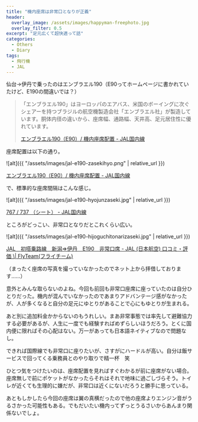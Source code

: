 ```yaml
---
title: "機内座席は非常口となりが正義"
header:
  overlay_image: /assets/images/happyman-freephoto.jpg
  overlay_filter: 0.5
excerpt: "足元広くて超快適って話"
categories:
  - Others
  - Diary
tags:
  - 飛行機
  - JAL
---
```


仙台→伊丹で乗ったのはエンブラエル190（E90ってホームページに書かれていたけど、E190の間違いでは？）

>「エンブラエル190」はヨーロッパのエアバス、米国のボーイングに次ぐシェアーを持つブラジルの航空機製造会社「エンブラエル社」が製造しています。胴体内径の違いから、座席幅、通路幅、天井高、足元居住性に優れています。
>
>[エンブラエル190（E90）/ 機内座席配置 - JAL国内線](https://www.jal.co.jp/jp/ja/aircraft/conf/e90.html)

座席配置は以下の通り。

![alt]({{ "/assets/images/jal-e190-zasekihyo.png" | relative_url }})

<figcaption><a href="https://www.jal.co.jp/jp/ja/aircraft/conf/e90.html">エンブラエル190（E90）/ 機内座席配置 - JAL国内線</a></figcaption>

で、標準的な座席間隔はこんな感じ。

![alt]({{ "/assets/images/jal-e190-hyojunzaseki.jpg" | relative_url }})

<figcaption><a href="https://www.jal.co.jp/jp/ja/dom/service/n/seat/skynext.html">767 / 737 （シート） - JAL国内線</a></figcaption>

ところがどっこい、非常口となりだとこれくらい広い。

![alt]({{ "/assets/images/jal-e190-hijoguchitonarizaseki.jpg" | relative_url }})

<figcaption><a href="https://flyteam.jp/airline/jal/review/38044">JAL　初搭乗路線　新潟⇒伊丹　E190　非常口席 - JAL (日本航空) 口コミ・評価 \| FlyTeam(フライチーム)</a></figcaption>

（まったく座席の写真を撮っていなかったのでネット上から拝借しております……）

意外とみんな取らないのよね。今回も前回も非常口座席に座っていたのは自分ひとりだった。機内が混んでいなかったのであまりアドバンテージ感がなかったが、人が多くなると自分の足元にゆとりがあることで心にもゆとりが生まれる。

あと別に追加料金かからないのもうれしい。まあ非常事態では率先して避難協力する必要があるが、人生に一度でも経験すればめずらしいほうだろう。とくに国内便に限ればその心配はない。万一があっても日本語ネイティブなので問題なし。

できれば国際線でも非常口に座りたいが、さすがにハードルが高い。自分は飯サービスで回ってくる乗務員とのやり取りで精一杯　笑

ひとつ気をつけたいのは、座席配置を見ればすぐわかるが前に座席がない場合。座席無しで前にポケットがなかったらそれはそれで地味に過ごしづらそう。トイレが近くても生理的に嫌だが、非常口は近くにないだろうと勝手に思っている。

あともしかしたら今回の座席は翼の真横だったので他の座席よりエンジン音がうるさかった可能性もある。でもだいたい機内ってずっとうるさいからあんまり関係ないでしょ。
